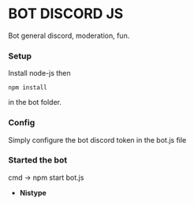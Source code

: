 # BOT DISCORD JS
Bot general discord, moderation, fun.

### Setup

Install node-js then
```
npm install 
```
in the bot folder.

### Config

Simply configure the bot discord token in the bot.js file

### Started the bot

cmd -> npm start bot.js



* **Nistype**
